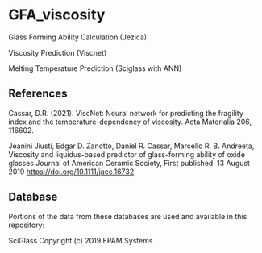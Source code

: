 # GFA_viscosity

Glass Forming Ability Calculation (Jezica)

Viscosity Prediction (Viscnet)

Melting Temperature Prediction (Sciglass with ANN)

## References

Cassar, D.R. (2021). ViscNet: Neural network for predicting the fragility index and the temperature-dependency of viscosity. Acta Materialia 206, 116602.

Jeanini Jiusti, Edgar D. Zanotto, Daniel R. Cassar, Marcello R. B. Andreeta, Viscosity and liquidus-based predictor of glass-forming ability of oxide glasses
Journal of American Ceramic Society, First published: 13 August 2019 https://doi.org/10.1111/jace.16732

## Database

Portions of the data from these databases are used and available in this repository:

SciGlass Copyright (c) 2019 EPAM Systems
